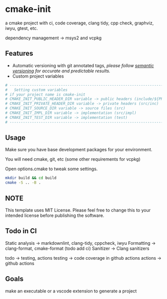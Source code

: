 # cmake-init

a cmake project with ci, code coverage, clang tidy, cpp check, graphviz, iwyu, gtest, etc.

dependency management -> msys2 and vcpkg

## Features

- Automatic versioning with git annotated tags,
  _please follow [semantic versioning](https://semver.org/) for accurate and predictable results._
- Custom project variables

```cmake
# -----------------------------------------------------------------------------------
#   Setting custom variables
# if your project name is cmake-init
# CMAKE_INIT_PUBLIC_HEADER_DIR variable -> public headers (include/${PROJECT_NAME})
# CMAKE_INIT_PRIVATE_HEADER_DIR variable -> private headers (src/inc)
# CMAKE_INIT_SOURCE_DIR variable -> source files (src)
# CMAKE_INIT_IMPL_DIR variable -> implementation (src/impl)
# CMAKE_INIT_TEST_DIR variable -> implementation (test)
# -----------------------------------------------------------------------------------
```

## Usage

Make sure you have base development packages for your environment.

You will need cmake, git, etc (some other requirements for vcpkg)

Open options.cmake to tweak some settings.

``` bash
mkdir build && cd build
cmake -S .. -B .
```

## NOTE

This template uses MIT License. Please feel free to change this to your intended license before publishing the software.

## Todo in CI

Static analysis -> markdownlint, clang-tidy, cppcheck, iwyu
Formatting ->  clang-format, cmake-format (todo add ci)
Sanitizer -> Clang sanitizers

todo -> testing, actions
testing ->  code coverage in github actions
actions -> github actions

## Goals

make an executable or a vscode extension to generate a project
